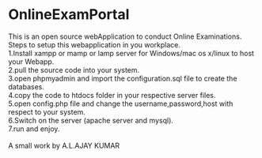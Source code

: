 # OnlineExamPortal
This is an open source webApplication to conduct Online Examinations.<br>
Steps to setup this webapplication in you workplace.<br>
1.Install xampp or mamp or lamp server for Windows/mac os x/linux to host your Webapp.<br>
2.pull the source code into your system.<br>
3.open phpmyadmin and import the configuration.sql file to create the databases.<br>
4.copy the code to htdocs folder in your respective server files.<br>
5.open config.php file and change the username,password,host with respect to your system.<br>
6.Switch on the server (apache server and mysql).<br>
7.run and enjoy.<br>
<br>
A small work by A.L.AJAY KUMAR

